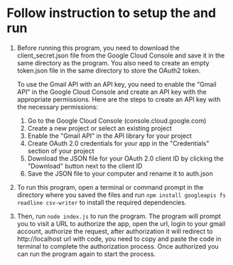 # Follow instruction to setup the and run

1. Before running this program, you need to download the client_secret.json file from the Google Cloud Console and save it in the same directory as the program. You also need to create an empty token.json file in the same directory to store the OAuth2 token.
   
     To use the Gmail API with an API key, you need to enable the "Gmail API" in the Google Cloud Console and create an API key with the appropriate permissions. Here are the steps to create an API key with the necessary permissions:

   1. Go to the Google Cloud Console (console.cloud.google.com)
   2. Create a new project or select an existing project
   3. Enable the "Gmail API" in the API library for your project
   4. Create OAuth 2.0 credentials for your app in the "Credentials" section of your project
   5. Download the JSON file for your OAuth 2.0 client ID by clicking the "Download" button next to the client ID
   6. Save the JSON file to your computer and rename it to auth.json


2. To run this program, open a terminal or command prompt in the directory where you saved the files and run `npm install googleapis fs readline csv-writer` to install the required dependencies. 
3.  Then, run `node index.js` to run the program. The program will prompt you to visit a URL to authorize the app, open the url, login to your gmail account, authorize the request, after authorization it will redirect to http://localhost url with code, you need to copy and paste the code in terminal to complete the authorization process. Once authorized you can run the program again to start the process. 

